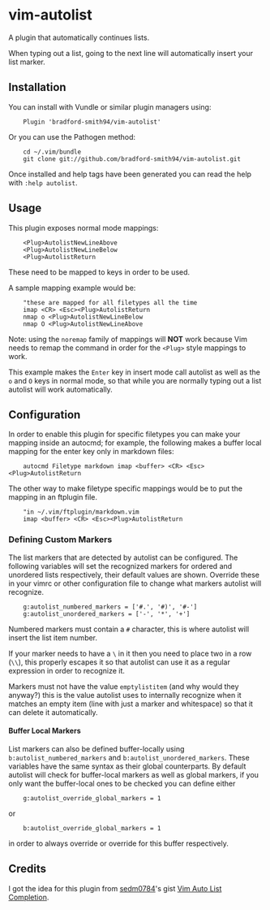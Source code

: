 # vim-autolist
A plugin that automatically continues lists.

When typing out a list, going to the next line will automatically insert your
list marker.

## Installation
You can install with Vundle or similar plugin managers using:
```
    Plugin 'bradford-smith94/vim-autolist'
```

Or you can use the Pathogen method:
```
    cd ~/.vim/bundle
    git clone git://github.com/bradford-smith94/vim-autolist.git
```

Once installed and help tags have been generated you can read the help with
`:help autolist`.

## Usage
This plugin exposes normal mode mappings:
```
    <Plug>AutolistNewLineAbove
    <Plug>AutolistNewLineBelow
    <Plug>AutolistReturn
```

These need to be mapped to keys in order to be used.

A sample mapping example would be:
```
    "these are mapped for all filetypes all the time
    imap <CR> <Esc><Plug>AutolistReturn
    nmap o <Plug>AutolistNewLineBelow
    nmap O <Plug>AutolistNewLineAbove
```

Note: using the `noremap` family of mappings will **NOT** work because Vim needs
to remap the command in order for the `<Plug>` style mappings to work.

This example makes the `Enter` key in insert mode call autolist as well as the
`o` and `O` keys in normal mode, so that while you are normally typing out a
list autolist will work automatically.

## Configuration

In order to enable this plugin for specific filetypes you can make your
mapping inside an autocmd; for example, the following makes a buffer local
mapping for the enter key only in markdown files:
```
    autocmd Filetype markdown imap <buffer> <CR> <Esc><Plug>AutolistReturn
```

The other way to make filetype specific mappings would be to put the mapping in
an ftplugin file.
```
    "in ~/.vim/ftplugin/markdown.vim
    imap <buffer> <CR> <Esc><Plug>AutolistReturn
```

### Defining Custom Markers

The list markers that are detected by autolist can be configured. The
following variables will set the recognized markers for ordered and unordered
lists respectively, their default values are shown. Override these in your
vimrc or other configuration file to change what markers autolist will
recognize.
```
    g:autolist_numbered_markers = ['#.', '#)', '#-']
    g:autolist_unordered_markers = ['-', '*', '+']
```

Numbered markers must contain a `#` character, this is where autolist will
insert the list item number.

If your marker needs to have a `\` in it then you need to place two in a row
(`\\`), this properly escapes it so that autolist can use it as a regular
expression in order to recognize it.

Markers must not have the value `emptylistitem` (and why would they anyway?)
this is the value autolist uses to internally recognize when it matches an
empty item (line with just a marker and whitespace) so that it can delete it
automatically.

#### Buffer Local Markers

List markers can also be defined buffer-locally using
`b:autolist_numbered_markers` and `b:autolist_unordered_markers`. These
variables have the same syntax as their global counterparts. By default autolist
will check for buffer-local markers as well as global markers, if you only want
the buffer-local ones to be checked you can define either
```
    g:autolist_override_global_markers = 1
```
or
```
    b:autolist_override_global_markers = 1
```
in order to always override or override for this buffer respectively.


## Credits
I got the idea for this plugin from
[sedm0784](https://www.github.com/sedm0784)'s gist [Vim Auto List
Completion](https://gist.github.com/sedm0784/dffda43bcfb4728f8e90).
